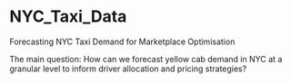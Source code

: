 # NYC_Taxi_Data
Forecasting NYC Taxi Demand for Marketplace Optimisation

The main question: How can we forecast yellow cab demand in NYC at a granular level to inform driver allocation and pricing strategies?

